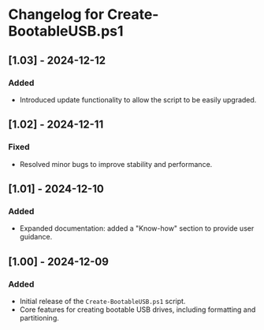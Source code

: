 # Changelog for Create-BootableUSB.ps1

## [1.03] - 2024-12-12
### Added
- Introduced update functionality to allow the script to be easily upgraded.

## [1.02] - 2024-12-11
### Fixed
- Resolved minor bugs to improve stability and performance.

## [1.01] - 2024-12-10
### Added
- Expanded documentation: added a "Know-how" section to provide user guidance.

## [1.00] - 2024-12-09
### Added
- Initial release of the `Create-BootableUSB.ps1` script.
- Core features for creating bootable USB drives, including formatting and partitioning.
